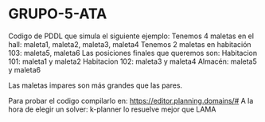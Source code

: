 # GRUPO-5-ATA

Codigo de PDDL que simula el siguiente ejemplo:
Tenemos 4 maletas en el hall: maleta1, maleta2, maleta3, maleta4
Tenemos 2 maletas en habitación 103: maleta5, maleta6
Las posiciones finales que queremos son:
Habitacion 101: maleta1 y maleta2
Habitacion 102: maleta3 y maleta4
Almacén: maleta5 y maleta6

Las maletas impares son más grandes que las pares.

Para probar el codigo compilarlo en: https://editor.planning.domains/#
A la hora de elegir un solver: k-planner lo resuelve mejor que LAMA
